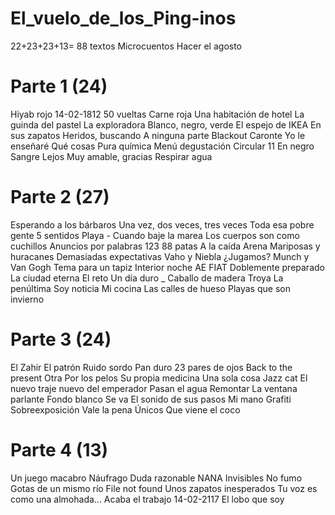 # El_vuelo_de_los_Ping-inos
22+23+23+13= 88 textos
Microcuentos
Hacer el agosto

# Parte 1 (24)
Hiyab rojo
14-02-1812
50 vueltas
Carne roja
Una habitación de hotel
La guinda del pastel
La exploradora
Blanco, negro, verde
El espejo de IKEA
En sus zapatos
Heridos, buscando
A ninguna parte
Blackout
Caronte
Yo le enseñaré
Qué cosas
Pura química
Menú degustación
Circular 11
En negro
Sangre
Lejos
Muy amable, gracias
Respirar agua

# Parte 2 (27)
Esperando a los bárbaros
Una vez, dos veces, tres veces
Toda esa pobre gente
5 sentidos
Playa - Cuando baje la marea
Los cuerpos son como cuchillos
Anuncios por palabras 123
88 patas
A la caída
Arena
Mariposas y huracanes
Demasiadas expectativas
Vaho y Niebla
¿Jugamos?
Munch y Van Gogh
Tema para un tapiz
Interior noche
AE
FIAT
Doblemente preparado
La ciudad eterna
El reto
Un día duro _ Caballo de madera Troya
La penúltima
Soy noticia
Mi cocina
Las calles de hueso
Playas que son invierno

# Parte 3 (24)
El Zahir
El patrón
Ruido sordo
Pan duro
23 pares de ojos
Back to the present
Otra
Por los pelos
Su propia medicina
Una sola cosa
Jazz cat
El nuevo traje nuevo del emperador
Pasan el agua
Remontar
La ventana parlante
Fondo blanco
Se va
El sonido de sus pasos
Mi mano
Grafiti
Sobreexposición
Vale la pena
Únicos
Que viene el coco

# Parte 4 (13)
Un juego macabro
Náufrago
Duda razonable
NANA
Invisibles
No fumo
Gotas de un mismo río
File not found
Unos zapatos inesperados
Tu voz es como una almohada...
Acaba el trabajo
14-02-2117
El lobo que soy
